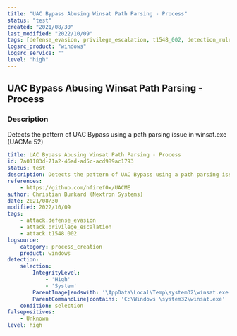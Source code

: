 ```yaml
---
title: "UAC Bypass Abusing Winsat Path Parsing - Process"
status: "test"
created: "2021/08/30"
last_modified: "2022/10/09"
tags: [defense_evasion, privilege_escalation, t1548_002, detection_rule]
logsrc_product: "windows"
logsrc_service: ""
level: "high"
---
```


## UAC Bypass Abusing Winsat Path Parsing - Process

### Description

Detects the pattern of UAC Bypass using a path parsing issue in winsat.exe (UACMe 52)

```yml
title: UAC Bypass Abusing Winsat Path Parsing - Process
id: 7a01183d-71a2-46ad-ad5c-acd989ac1793
status: test
description: Detects the pattern of UAC Bypass using a path parsing issue in winsat.exe (UACMe 52)
references:
    - https://github.com/hfiref0x/UACME
author: Christian Burkard (Nextron Systems)
date: 2021/08/30
modified: 2022/10/09
tags:
    - attack.defense_evasion
    - attack.privilege_escalation
    - attack.t1548.002
logsource:
    category: process_creation
    product: windows
detection:
    selection:
        IntegrityLevel:
            - 'High'
            - 'System'
        ParentImage|endswith: '\AppData\Local\Temp\system32\winsat.exe'
        ParentCommandLine|contains: 'C:\Windows \system32\winsat.exe'
    condition: selection
falsepositives:
    - Unknown
level: high

```
